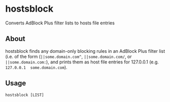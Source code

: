 hostsblock
==========

Converts AdBlock Plus filter lists to hosts file entries

About
-----

hostsblock finds any domain-only blocking rules in an AdBlock Plus filter list
(i.e. of the form (`||some.domain.com^`, `||some.domain.com/`, or
`||some.domain.com:`), and prints them as host file entries for 127.0.0.1 (e.g.
`127.0.0.1	some.domain.com`).

Usage
-----

    hostsblock [LIST]
